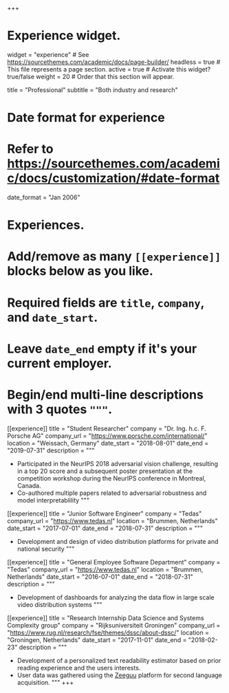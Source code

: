 +++
# Experience widget.
widget = "experience"  # See https://sourcethemes.com/academic/docs/page-builder/
headless = true  # This file represents a page section.
active = true  # Activate this widget? true/false
weight = 20  # Order that this section will appear.

title = "Professional"
subtitle = "Both industry and research"

# Date format for experience
#   Refer to https://sourcethemes.com/academic/docs/customization/#date-format
date_format = "Jan 2006"

# Experiences.
#   Add/remove as many `[[experience]]` blocks below as you like.
#   Required fields are `title`, `company`, and `date_start`.
#   Leave `date_end` empty if it's your current employer.
#   Begin/end multi-line descriptions with 3 quotes `"""`.
[[experience]]
  title = "Student Researcher"
  company = "Dr. Ing. h.c. F. Porsche AG"
  company_url = "https://www.porsche.com/international/"
  location = "Weissach, Germany"
  date_start = "2018-08-01"
  date_end = "2019-07-31"
  description = """
  - Participated in the NeurIPS 2018 adversarial vision challenge, resulting in a top 20 score and a subsequent poster presentation at the competition workshop during the NeurIPS conference in Montreal, Canada.
  - Co-authored multiple papers related to adversarial robustness and model interpretablility
  """

[[experience]]
  title = "Junior Software Engineer"
  company = "Tedas"
  company_url = "https://www.tedas.nl"
  location = "Brummen, Netherlands"
  date_start = "2017-07-01"
  date_end = "2018-07-31"
  description = """
  - Development and design of video distribution platforms for private and national security
  """
  
[[experience]]
  title = "General Employee Software Department"
  company = "Tedas"
  company_url = "https://www.tedas.nl"
  location = "Brummen, Netherlands"
  date_start = "2016-07-01"
  date_end = "2018-07-31"
  description = """
  - Development of dashboards for analyzing the data flow in large scale video distribution systems
  """
  
[[experience]]
  title = "Research Internship Data Science and Systems Complexity group"
  company = "Rijksuniversiteit Groningen"
  company_url = "https://www.rug.nl/research/fse/themes/dssc/about-dssc/"
  location = "Groningen, Netherlands"
  date_start = "2017-11-01"
  date_end = "2018-02-23"
  description = """
  - Development of a personalized text readability estimator based on prior reading experience and the users interests.
  - User data was gathered using the [Zeeguu](https://www.zeeguu.org) platform for second language acquisition.
  """
+++
